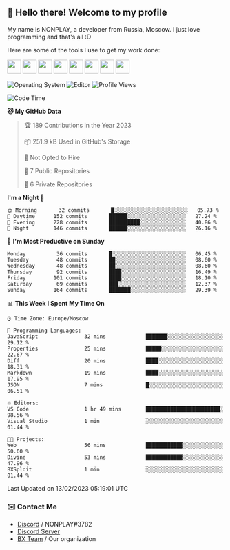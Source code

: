 ## :wave: Hello there! Welcome to my profile

My name is NONPLAY, a developer from Russia, Moscow. I just love programming and that's all :D

Here are some of the tools I use to get my work done:

<kbd><img height="32" src="https://img.icons8.com/color/2x/visual-studio-code-2019.png"></kbd>
<kbd><img height="32" src="https://img.icons8.com/color/2x/linux.png"></kbd>
<kbd><img height="32" src="https://img.icons8.com/fluent/2x/console.png"></kbd>
<kbd><img height="32" src="https://img.icons8.com/color/2x/open-source.png"></kbd>
<kbd><img height="32" src="https://img.icons8.com/color/2x/git.png"></kbd>
<kbd><img height="32" src="https://img.icons8.com/color/2x/nginx.png"></kbd>
<a href="?#gh-light-mode-only"><kbd><img height="32" src="https://img.icons8.com/metro/2x/mysql.png"></kbd></a>
<a href="?#gh-dark-mode-only"><kbd><img height="32" src="https://img.icons8.com/FFFFFF/metro/2x/mysql.png"></kbd></a>

![Operating System](https://img.shields.io/badge/OS-Windows%2010%20Pro-informational?style=for-the-badge&logo=Windows&logoColor=white&color=007ec6)
![Editor](https://img.shields.io/badge/Editor-VS%20Code-informational?style=for-the-badge&logo=Visual%20Studio%20Code&logoColor=white&color=007ec6)
![Profile Views](https://komarev.com/ghpvc/?username=NONPLAYT&color=blue&style=for-the-badge)

<!--START_SECTION:waka-->
![Code Time](http://img.shields.io/badge/Code%20Time-68%20hrs%206%20mins-blue)

**🐱 My GitHub Data** 

> 🏆 189 Contributions in the Year 2023
 > 
> 📦 251.9 kB Used in GitHub's Storage 
 > 
> 🚫 Not Opted to Hire
 > 
> 📜 7 Public Repositories 
 > 
> 🔑 6 Private Repositories  
 > 
**I'm a Night 🦉** 

```text
🌞 Morning       32 commits       █░░░░░░░░░░░░░░░░░░░░░░░░   05.73 % 
🌆 Daytime      152 commits       ██████░░░░░░░░░░░░░░░░░░░   27.24 % 
🌃 Evening      228 commits       ██████████░░░░░░░░░░░░░░░   40.86 % 
🌙 Night        146 commits       ██████░░░░░░░░░░░░░░░░░░░   26.16 % 

```
📅 **I'm Most Productive on Sunday** 

```text
Monday          36 commits       █░░░░░░░░░░░░░░░░░░░░░░░░   06.45 % 
Tuesday         48 commits       ██░░░░░░░░░░░░░░░░░░░░░░░   08.60 % 
Wednesday       48 commits       ██░░░░░░░░░░░░░░░░░░░░░░░   08.60 % 
Thursday        92 commits       ████░░░░░░░░░░░░░░░░░░░░░   16.49 % 
Friday         101 commits       ████░░░░░░░░░░░░░░░░░░░░░   18.10 % 
Saturday        69 commits       ███░░░░░░░░░░░░░░░░░░░░░░   12.37 % 
Sunday         164 commits       ███████░░░░░░░░░░░░░░░░░░   29.39 % 

```


📊 **This Week I Spent My Time On** 

```text
⌚︎ Time Zone: Europe/Moscow

💬 Programming Languages: 
JavaScript               32 mins             ███████░░░░░░░░░░░░░░░░░░   29.12 % 
Properties               25 mins             █████░░░░░░░░░░░░░░░░░░░░   22.67 % 
Diff                     20 mins             ████░░░░░░░░░░░░░░░░░░░░░   18.31 % 
Markdown                 19 mins             ████░░░░░░░░░░░░░░░░░░░░░   17.95 % 
JSON                     7 mins              █░░░░░░░░░░░░░░░░░░░░░░░░   06.51 % 

🔥 Editors: 
VS Code                  1 hr 49 mins        ████████████████████████░   98.56 % 
Visual Studio            1 min               ░░░░░░░░░░░░░░░░░░░░░░░░░   01.44 % 

🐱‍💻 Projects: 
Web                      56 mins             ████████████░░░░░░░░░░░░░   50.60 % 
Divine                   53 mins             ████████████░░░░░░░░░░░░░   47.96 % 
BXSploit                 1 min               ░░░░░░░░░░░░░░░░░░░░░░░░░   01.44 % 

```


 Last Updated on 13/02/2023 05:19:01 UTC
<!--END_SECTION:waka-->

### ✉️ Contact Me

- [Discord](https://discord.com/users/597087584090587177) / NONPLAY#3782
- [Discord Server](https://discord.gg/p7cxhw7E2M)
- [BX Team](https://github.com/BX-Team) / Our organization
